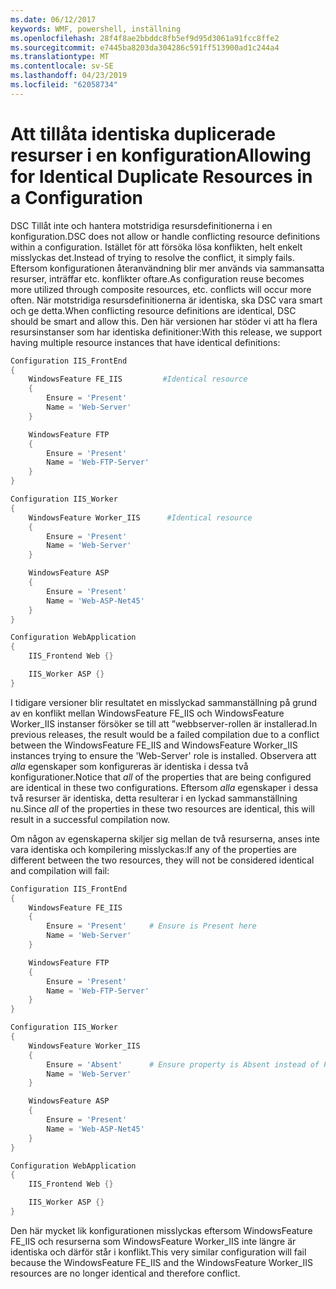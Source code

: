 ```yaml
---
ms.date: 06/12/2017
keywords: WMF, powershell, inställning
ms.openlocfilehash: 28f4f8ae2bbddc8fb5ef9d95d3061a91fcc8ffe2
ms.sourcegitcommit: e7445ba8203da304286c591ff513900ad1c244a4
ms.translationtype: MT
ms.contentlocale: sv-SE
ms.lasthandoff: 04/23/2019
ms.locfileid: "62058734"
---
```

# <a name="allowing-for-identical-duplicate-resources-in-a-configuration"></a><span data-ttu-id="8ed42-102">Att tillåta identiska duplicerade resurser i en konfiguration</span><span class="sxs-lookup"><span data-stu-id="8ed42-102">Allowing for Identical Duplicate Resources in a Configuration</span></span>

<span data-ttu-id="8ed42-103">DSC Tillåt inte och hantera motstridiga resursdefinitionerna i en konfiguration.</span><span class="sxs-lookup"><span data-stu-id="8ed42-103">DSC does not allow or handle conflicting resource definitions within a configuration.</span></span> <span data-ttu-id="8ed42-104">Istället för att försöka lösa konflikten, helt enkelt misslyckas det.</span><span class="sxs-lookup"><span data-stu-id="8ed42-104">Instead of trying to resolve the conflict, it simply fails.</span></span> <span data-ttu-id="8ed42-105">Eftersom konfigurationen återanvändning blir mer används via sammansatta resurser, inträffar etc. konflikter oftare.</span><span class="sxs-lookup"><span data-stu-id="8ed42-105">As configuration reuse becomes more utilized through composite resources, etc. conflicts will occur more often.</span></span> <span data-ttu-id="8ed42-106">När motstridiga resursdefinitionerna är identiska, ska DSC vara smart och ge detta.</span><span class="sxs-lookup"><span data-stu-id="8ed42-106">When conflicting resource definitions are identical, DSC should be smart and allow this.</span></span> <span data-ttu-id="8ed42-107">Den här versionen har stöder vi att ha flera resursinstanser som har identiska definitioner:</span><span class="sxs-lookup"><span data-stu-id="8ed42-107">With this release, we support having multiple resource instances that have identical definitions:</span></span>

```powershell
Configuration IIS_FrontEnd
{
    WindowsFeature FE_IIS         #Identical resource
    {
        Ensure = 'Present'
        Name = 'Web-Server'
    }

    WindowsFeature FTP
    {
        Ensure = 'Present'
        Name = 'Web-FTP-Server'
    }
}

Configuration IIS_Worker
{
    WindowsFeature Worker_IIS      #Identical resource
    {
        Ensure = 'Present'
        Name = 'Web-Server'
    }

    WindowsFeature ASP
    {
        Ensure = 'Present'
        Name = 'Web-ASP-Net45'
    }
}

Configuration WebApplication
{
    IIS_Frontend Web {}

    IIS_Worker ASP {}
}
```

<span data-ttu-id="8ed42-108">I tidigare versioner blir resultatet en misslyckad sammanställning på grund av en konflikt mellan WindowsFeature FE_IIS och WindowsFeature Worker_IIS instanser försöker se till att ”webbserver-rollen är installerad.</span><span class="sxs-lookup"><span data-stu-id="8ed42-108">In previous releases, the result would be a failed compilation due to a conflict between the WindowsFeature FE_IIS and WindowsFeature Worker_IIS instances trying to ensure the 'Web-Server' role is installed.</span></span> <span data-ttu-id="8ed42-109">Observera att *alla* egenskaper som konfigureras är identiska i dessa två konfigurationer.</span><span class="sxs-lookup"><span data-stu-id="8ed42-109">Notice that *all* of the properties that are being configured are identical in these two configurations.</span></span> <span data-ttu-id="8ed42-110">Eftersom *alla* egenskaper i dessa två resurser är identiska, detta resulterar i en lyckad sammanställning nu.</span><span class="sxs-lookup"><span data-stu-id="8ed42-110">Since *all* of the properties in these two resources are identical, this will result in a successful compilation now.</span></span>

<span data-ttu-id="8ed42-111">Om någon av egenskaperna skiljer sig mellan de två resurserna, anses inte vara identiska och kompilering misslyckas:</span><span class="sxs-lookup"><span data-stu-id="8ed42-111">If any of the properties are different between the two resources, they will not be considered identical and compilation will fail:</span></span>

```powershell
Configuration IIS_FrontEnd
{
    WindowsFeature FE_IIS
    {
        Ensure = 'Present'     # Ensure is Present here
        Name = 'Web-Server'
    }

    WindowsFeature FTP
    {
        Ensure = 'Present'
        Name = 'Web-FTP-Server'
    }
}

Configuration IIS_Worker
{
    WindowsFeature Worker_IIS
    {
        Ensure = 'Absent'      # Ensure property is Absent instead of Present
        Name = 'Web-Server'
    }

    WindowsFeature ASP
    {
        Ensure = 'Present'
        Name = 'Web-ASP-Net45'
    }
}

Configuration WebApplication
{
    IIS_Frontend Web {}

    IIS_Worker ASP {}
}
```

<span data-ttu-id="8ed42-112">Den här mycket lik konfigurationen misslyckas eftersom WindowsFeature FE_IIS och resurserna som WindowsFeature Worker_IIS inte längre är identiska och därför står i konflikt.</span><span class="sxs-lookup"><span data-stu-id="8ed42-112">This very similar configuration will fail because the WindowsFeature FE_IIS and the WindowsFeature Worker_IIS resources are no longer identical and therefore conflict.</span></span>
